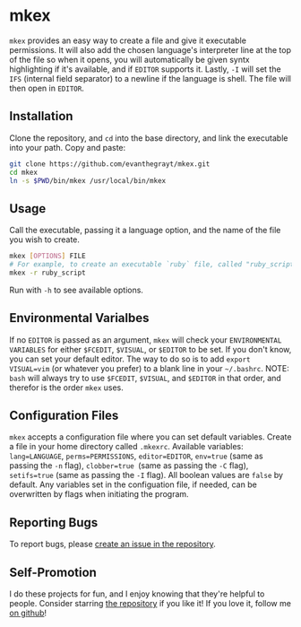 # mkex
`mkex` provides an easy way to create a file and give it executable permissions.
It will also add the chosen language's interpreter line at the top
of the file so when it opens, you will automatically be given syntx highlighting
if it's available, and if `EDITOR` supports it. Lastly, `-I` will set the `IFS`
(internal field separator) to a newline if the language is shell. The file will
then open in `EDITOR`.

## Installation
Clone the repository, and `cd` into the base directory, and link the executable
into your path. Copy and paste:
```sh
git clone https://github.com/evanthegrayt/mkex.git
cd mkex
ln -s $PWD/bin/mkex /usr/local/bin/mkex
```

## Usage
Call the executable, passing it a language option, and the name of the file you
wish to create.
```sh
mkex [OPTIONS] FILE
# For example, to create an executable `ruby` file, called "ruby_script", run
mkex -r ruby_script
```
Run with `-h` to see available options.

## Environmental Varialbes
If no `EDITOR` is passed as an argument, `mkex` will check your
`ENVIRONMENTAL VARIABLES` for either `$FCEDIT`, `$VISUAL`, or `$EDITOR` to be
set. If you don't know, you can set your default editor. The way to do so is to
add `export VISUAL=vim` (or whatever you prefer) to a blank line in your
`~/.bashrc`. NOTE: `bash` will always try to use `$FCEDIT`, `$VISUAL`, and
`$EDITOR` in that order, and therefor is the order `mkex` uses.

## Configuration Files
`mkex` accepts a configuration file where you can set default variables. Create
a file in your home directory called `.mkexrc`. Available variables:
`lang=LANGUAGE`, `perms=PERMISSIONS`, `editor=EDITOR`, `env=true` (same as
passing the `-n` flag), `clobber=true `(same as passing the `-C` flag),
`setifs=true` (same as passing the `-I` flag). All boolean values are `false` by
default. Any variables set in the configuation file, if needed, can be
overwritten by flags when initiating the program.

## Reporting Bugs
To report bugs, please [create an issue in the
repository](https://github.com/evanthegrayt/mkex/issues/new).

## Self-Promotion
I do these projects for fun, and I enjoy knowing that they're helpful to people.
Consider starring [the repository](https://github.com/evanthegrayt/mkex) if you
like it! If you love it, follow me [on github](https://github.com/evanthegrayt)!
